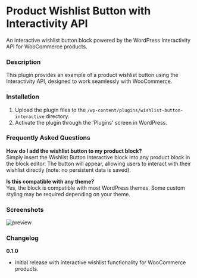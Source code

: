 Product Wishlist Button with Interactivity API
===========================

An interactive wishlist button block powered by the WordPress Interactivity API for WooCommerce products.

### Description

This plugin provides an example of a product wishlist button using the Interactivity API, designed to work seamlessly with WooCommerce.

### Installation

1. Upload the plugin files to the `/wp-content/plugins/wishlist-button-interactive` directory.
2. Activate the plugin through the 'Plugins' screen in WordPress.

### Frequently Asked Questions

**How do I add the wishlist button to my product block?**  
Simply insert the Wishlist Button Interactive block into any product block in the block editor. The button will appear, allowing users to interact with their wishlist directly (note: no persistent data is saved).

**Is this compatible with any theme?**  
Yes, the block is compatible with most WordPress themes. Some custom styling may be required depending on your theme.

### Screenshots

![preview](https://cdn-std.droplr.net/files/acc_1208648/BVLib2)

### Changelog

**0.1.0**  
* Initial release with interactive wishlist functionality for WooCommerce products.
